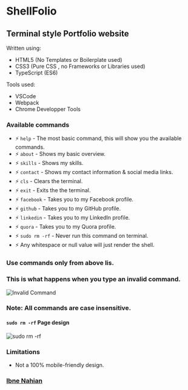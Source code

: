 # ShellFolio

## Terminal style Portfolio website

Written using:

- HTML5 (No Templates or Boilerplate used)
- CSS3 (Pure CSS , no Frameworks or Libraries used)
- TypeScript (ES6)

Tools used:

- VSCode
- Webpack
- Chrome Developper Tools

### Available commands

- ⚡ `help` - The most basic command, this will show you the available commands.
- ⚡ `about` - Shows my basic overview.
- ⚡ `skills` - Shows my skills.
- ⚡ `contact` - Shows my contact information & social media links.
- ⚡ `cls` - Clears the terminal.
- ⚡ `exit` - Exits the the terminal.
- ⚡ `facebook` - Takes you to my Facebook profile.
- ⚡ `github` - Takes you to my GitHub profile.
- ⚡ `linkedin` - Takes you to my LinkedIn profile.
- ⚡ `quora` - Takes you to my Quora profile.
- ⚡ `sudo rm -rf` - Never run this command on terminal.
- ⚡ Any whitespace or null value will just render the shell.

### Use commands only from above lis.

### This is what happens when you type an invalid command.

![Invalid Command](https://github.com/evilprince2009/evilprince2009.github.io/blob/main/Screenshots/invalid%20command.png)

### Note: All commands are case insensitive.

#### `sudo rm -rf` Page design

![sudo rm -rf](https://github.com/evilprince2009/evilprince2009.github.io/blob/main/Screenshots/sudo%20rn%20-rf.png)

### Limitations

- Not a 100% mobile-friendly design.

### [Ibne Nahian](https://www.facebook.com/evilprince2009)
